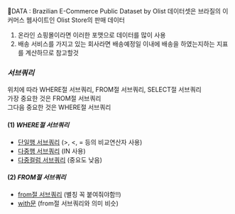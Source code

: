 📑DATA : Brazilian E-Commerce Public Dataset by Olist 데이터셋은 브라질의 이커머스 웹사이트인 Olist Store의 판매 데이터
1) 온라인 쇼핑몰이라면 이러한 포맷으로 데이터를 많이 사용
2) 배송 서비스를 가지고 있는 회사라면 배송예정일 이내에 배송을 하였는지하는 지표를 계산하므로 참고할것

### *서브쿼리*
위치에 따라 WHERE절 서브쿼리, FROM절 서브쿼리, SELECT절 서브쿼리  
가장 중요한 것은 FROM절 서브쿼리  
그다음 중요한 것은 WHERE절 서브쿼리  

#### (1) *WHERE절 서브쿼리*
- [단일행 서브쿼리](https://github.com/teng-ny/DataAnalysis/blob/main/%EC%BF%BC%EB%A6%AC%EC%97%B0%EC%8A%B5/%EC%9B%8C%EB%B0%8D%EC%97%85%2B%EC%84%9C%EB%B8%8C%EC%BF%BC%EB%A6%AC/where_%EB%8B%A8%EC%9D%BC%ED%96%89_%EC%84%9C%EB%B8%8C%EC%BF%BC%EB%A6%AC.sql) (>, <, = 등의 비교연산자 사용)
- [다중행 서브쿼리](https://github.com/teng-ny/DataAnalysis/blob/main/%EC%BF%BC%EB%A6%AC%EC%97%B0%EC%8A%B5/%EC%9B%8C%EB%B0%8D%EC%97%85%2B%EC%84%9C%EB%B8%8C%EC%BF%BC%EB%A6%AC/where_%EB%8B%A8%EC%9D%BC%ED%96%89_%EC%84%9C%EB%B8%8C%EC%BF%BC%EB%A6%AC.sql) (IN 사용)
- [다중컬럼 서브쿼리](https://github.com/teng-ny/DataAnalysis/blob/main/%EC%BF%BC%EB%A6%AC%EC%97%B0%EC%8A%B5/%EC%9B%8C%EB%B0%8D%EC%97%85%2B%EC%84%9C%EB%B8%8C%EC%BF%BC%EB%A6%AC/where_%EB%8B%A4%EC%A4%91%EC%BB%AC%EB%9F%BC_%EC%84%9C%EB%B8%8C%EC%BF%BC%EB%A6%AC.sql) (중요도 낮음)

#### (2) *FROM절 서브쿼리*
- [from절 서브쿼리](https://github.com/teng-ny/DataAnalysis/blob/main/%EC%BF%BC%EB%A6%AC%EC%97%B0%EC%8A%B5/%EC%9B%8C%EB%B0%8D%EC%97%85%2B%EC%84%9C%EB%B8%8C%EC%BF%BC%EB%A6%AC/from_%EC%84%9C%EB%B8%8C%EC%BF%BC%EB%A6%AC.sql) (별칭 꼭 붙여줘야함!!)
- [with문](https://github.com/teng-ny/DataAnalysis/blob/main/%EC%BF%BC%EB%A6%AC%EC%97%B0%EC%8A%B5/%EC%9B%8C%EB%B0%8D%EC%97%85%2B%EC%84%9C%EB%B8%8C%EC%BF%BC%EB%A6%AC/with%EB%AC%B8%ED%99%9C%EC%9A%A9.sql) (from절 서브쿼리와 의미 비슷)

